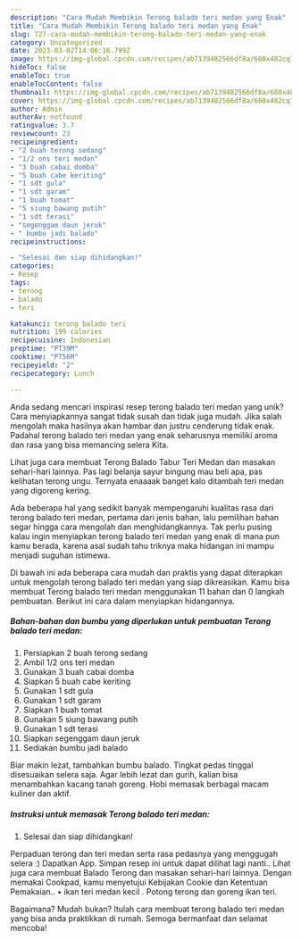 ```yaml
---
description: "Cara Mudah Membikin Terong balado teri medan yang Enak"
title: "Cara Mudah Membikin Terong balado teri medan yang Enak"
slug: 727-cara-mudah-membikin-terong-balado-teri-medan-yang-enak
category: Uncategorized
date: 2023-03-02T14:06:16.799Z
image: https://img-global.cpcdn.com/recipes/ab7139482566df8a/680x482cq70/terong-balado-teri-medan-foto-resep-utama.jpg
hideToc: false
enableToc: true
enableTocContent: false
thumbnail: https://img-global.cpcdn.com/recipes/ab7139482566df8a/680x482cq70/terong-balado-teri-medan-foto-resep-utama.jpg
cover: https://img-global.cpcdn.com/recipes/ab7139482566df8a/680x482cq70/terong-balado-teri-medan-foto-resep-utama.jpg
author: Admin
authorAv: notfound
ratingvalue: 3.7
reviewcount: 23
recipeingredient:
- "2 buah terong sedang"
- "1/2 ons teri medan"
- "3 buah cabai domba"
- "5 buah cabe keriting"
- "1 sdt gula"
- "1 sdt garam"
- "1 buah tomat"
- "5 siung bawang putih"
- "1 sdt terasi"
- "segenggam daun jeruk"
- " bumbu jadi balado"
recipeinstructions:

- "Selesai dan siap dihidangkan!"
categories:
- Resep
tags:
- terong
- balado
- teri

katakunci: terong balado teri 
nutrition: 199 calories
recipecuisine: Indonesian
preptime: "PT39M"
cooktime: "PT56M"
recipeyield: "2"
recipecategory: Lunch

---
```





Anda sedang mencari inspirasi resep terong balado teri medan yang unik? Cara menyiapkannya sangat tidak susah dan tidak juga mudah. Jika salah mengolah maka hasilnya akan hambar dan justru cenderung tidak enak. Padahal terong balado teri medan yang enak seharusnya memiliki aroma dan rasa yang bisa memancing selera Kita.





Lihat juga cara membuat Terong Balado Tabur Teri Medan dan masakan sehari-hari lainnya. Pas lagi belanja sayur bingung mau beli apa, pas kelihatan terong ungu. Ternyata enaaaak banget kalo ditambah teri medan yang digoreng kering.

Ada beberapa hal yang sedikit banyak mempengaruhi kualitas rasa dari terong balado teri medan, pertama dari jenis bahan, lalu pemilihan bahan segar hingga cara mengolah dan menghidangkannya. Tak perlu pusing kalau ingin menyiapkan terong balado teri medan yang enak di mana pun kamu berada, karena asal sudah tahu triknya maka hidangan ini mampu menjadi suguhan istimewa.






Di bawah ini ada beberapa cara mudah dan praktis yang dapat diterapkan untuk mengolah terong balado teri medan yang siap dikreasikan. Kamu bisa membuat Terong balado teri medan menggunakan 11 bahan dan 0 langkah pembuatan. Berikut ini cara dalam menyiapkan hidangannya.

<!--inarticleads1-->

##### Bahan-bahan dan bumbu yang diperlukan untuk pembuatan Terong balado teri medan:

1. Persiapkan 2 buah terong sedang
1. Ambil 1/2 ons teri medan
1. Gunakan 3 buah cabai domba
1. Siapkan 5 buah cabe keriting
1. Gunakan 1 sdt gula
1. Gunakan 1 sdt garam
1. Siapkan 1 buah tomat
1. Gunakan 5 siung bawang putih
1. Gunakan 1 sdt terasi
1. Siapkan segenggam daun jeruk
1. Sediakan  bumbu jadi balado


Biar makin lezat, tambahkan bumbu balado. Tingkat pedas tinggal disesuaikan selera saja. Agar lebih lezat dan gurih, kalian bisa menambahkan kacang tanah goreng. Hobi memasak berbagai macam kuliner dan aktif. 

<!--inarticleads2-->

##### Instruksi untuk memasak Terong balado teri medan:


1. Selesai dan siap dihidangkan!

Perpaduan terong dan teri medan serta rasa pedasnya yang menggugah selera :) Dapatkan App. Simpan resep ini untuk dapat dilihat lagi nanti.. Lihat juga cara membuat Balado Terong dan masakan sehari-hari lainnya. Dengan memakai Cookpad, kamu menyetujui Kebijakan Cookie dan Ketentuan Pemakaian.. • ikan teri medan kecil . Potong terong dan goreng ikan teri. 

Bagaimana? Mudah bukan? Itulah cara membuat terong balado teri medan yang bisa anda praktikkan di rumah. Semoga bermanfaat dan selamat mencoba!
